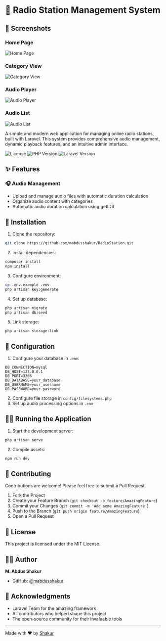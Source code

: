 # 🎵 Radio Station Management System
## 📸 Screenshots

### Home Page
![Home Page](screenshots/home-page.png)
### Category View
![Category View](screenshots/category-view.png)
### Audio Player
![Audio Player](screenshots/audio-player.png)
### Audio List
![Audio List](screenshots/audio-list.png)

A simple and modern web application for managing online radio stations, built with Laravel. This system provides comprehensive audio management, dynamic playback features, and an intuitive admin interface.

![License](https://img.shields.io/badge/license-MIT-blue.svg)
![PHP Version](https://img.shields.io/badge/PHP-8.2+-green.svg)
![Laravel Version](https://img.shields.io/badge/Laravel-12.x-red.svg)

## ✨ Features

### 🎧 Audio Management
- Upload and manage audio files with automatic duration calculation
- Organize audio content with categories
- Automatic audio duration calculation using getID3

## 🚀 Installation

1. Clone the repository:
```bash
git clone https://github.com/mabdusshakur/RadioStation.git
```

2. Install dependencies:
```bash
composer install
npm install
```

3. Configure environment:
```bash
cp .env.example .env
php artisan key:generate
```

4. Set up database:
```bash
php artisan migrate
php artisan db:seed
```

5. Link storage:
```bash
php artisan storage:link
```

## 🔧 Configuration

1. Configure your database in `.env`:
```env
DB_CONNECTION=mysql
DB_HOST=127.0.0.1
DB_PORT=3306
DB_DATABASE=your_database
DB_USERNAME=your_username
DB_PASSWORD=your_password
```

2. Configure file storage in `config/filesystems.php`
3. Set up audio processing options in `.env`

## 🏃‍♂️ Running the Application

1. Start the development server:
```bash
php artisan serve
```

2. Compile assets:
```bash
npm run dev
```
## 🤝 Contributing

Contributions are welcome! Please feel free to submit a Pull Request.

1. Fork the Project
2. Create your Feature Branch (`git checkout -b feature/AmazingFeature`)
3. Commit your Changes (`git commit -m 'Add some AmazingFeature'`)
4. Push to the Branch (`git push origin feature/AmazingFeature`)
5. Open a Pull Request

## 📝 License

This project is licensed under the MIT License.

## 👨‍💻 Author

**M. Abdus Shakur**
- GitHub: [@mabdusshakur](https://github.com/mabdusshakur)

## 🙏 Acknowledgments

- Laravel Team for the amazing framework
- All contributors who helped shape this project
- The open-source community for their invaluable tools

---
Made with ❤️ by [Shakur](https://github.com/mabdusshakur)
